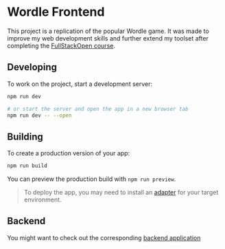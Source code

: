 # Wordle Frontend
This project is a replication of the popular Wordle game. It was made to improve
my web development skills and further extend my toolset after completing the
[FullStackOpen course](https://github.com/IImpaq/fullstackopen).

## Developing
To work on the project, start a development server:
```bash
npm run dev

# or start the server and open the app in a new browser tab
npm run dev -- --open
```

## Building
To create a production version of your app:
```bash
npm run build
```
You can preview the production build with `npm run preview`.
> To deploy the app, you may need to install an [adapter](https://kit.svelte.dev/docs/adapters) for your target environment.

## Backend
You might want to check out the corresponding
[backend application](https://github.com/IImpaq/wordle-backend)
